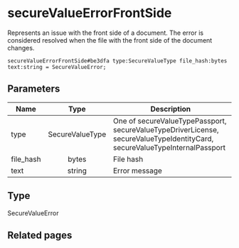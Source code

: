 # secureValueErrorFrontSide
Represents an issue with the front side of a document. The error is considered resolved when the file with the front side of the document changes.

```
secureValueErrorFrontSide#be3dfa type:SecureValueType file_hash:bytes text:string = SecureValueError;
```

## Parameters
| Name | Type | Description |
| ---- | :----: | ----------- |
| type | SecureValueType | One of secureValueTypePassport, secureValueTypeDriverLicense, secureValueTypeIdentityCard, secureValueTypeInternalPassport |
| file_hash | bytes | File hash |
| text | string | Error message |


## Type
SecureValueError

## Related pages
